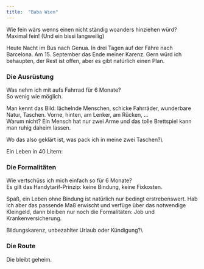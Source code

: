 ```yaml
---
title:  "Baba Wien"
---
```


Wie fein wärs wenns einen nicht ständig woanders hinziehen würd?\
Maximal fein! (Und ein bissi langweilig)

Heute Nacht im Bus nach Genua.
In drei Tagen auf der Fähre nach Barcelona.
Am 15. September das Ende meiner Karenz.
Gern würd ich behaupten, der Rest ist offen, aber es gibt natürlich einen Plan.

### Die Ausrüstung

Was nehm ich mit aufs Fahrrad für 6 Monate?\
So wenig wie möglich.

Man kennt das Bild: lächelnde Menschen, schicke Fahrräder, wunderbare Natur, Taschen. Vorne, hinten, am Lenker, am Rücken, ...\
Warum nicht?
Ein Mensch hat nur zwei Arme und das tolle Brettspiel kann man ruhig daheim lassen.

Wo das also geklärt ist, was pack ich in meine zwei Taschen?\

Ein Leben in 40 Litern:

### Die Formalitäten

Wie vertschüss ich mich einfach so für 6 Monate?\
Es gilt das Handytarif-Prinzip: keine Bindung, keine Fixkosten.

Spaß, ein Leben ohne Bindung ist natürlich nur bedingt erstrebenswert.
Hab ich aber das passende Maß erwischt und verfüge über das notwendige Kleingeld, dann bleiben nur noch die Formalitäten: Job und Krankenversicherung.

Bildungskarenz, unbezahlter Urlaub oder Kündigung?\


### Die Route

Die bleibt geheim.
